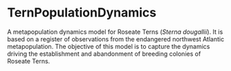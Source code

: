 # TernPopulationDynamics

A metapopulation dynamics model for Roseate Terns (_Sterna dougallii_).  It is based on a register of observations from the endangered northwest Atlantic metapopulation. The objective of this model is to capture the dynamics driving the establishment and abandonment of breeding colonies of Roseate Terns.
